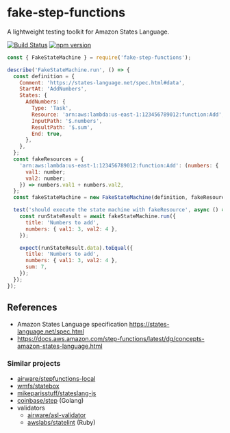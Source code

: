 # fake-step-functions

A lightweight testing toolkit for Amazon States Language.

[![Build Status](https://travis-ci.org/oshikiri/fake-step-functions.svg?branch=master)](https://travis-ci.org/oshikiri/fake-step-functions) [![npm version](https://badge.fury.io/js/fake-step-functions.svg)](https://badge.fury.io/js/fake-step-functions)

```js
const { FakeStateMachine } = require('fake-step-functions');

describe('FakeStateMachine.run', () => {
  const definition = {
    Comment: 'https://states-language.net/spec.html#data',
    StartAt: 'AddNumbers',
    States: {
      AddNumbers: {
        Type: 'Task',
        Resource: 'arn:aws:lambda:us-east-1:123456789012:function:Add',
        InputPath: '$.numbers',
        ResultPath: '$.sum',
        End: true,
      },
    },
  };
  const fakeResources = {
    'arn:aws:lambda:us-east-1:123456789012:function:Add': (numbers: {
      val1: number;
      val2: number;
    }) => numbers.val1 + numbers.val2,
  };
  const fakeStateMachine = new FakeStateMachine(definition, fakeResources);

  test('should execute the state machine with fakeResource', async () => {
    const runStateResult = await fakeStateMachine.run({
      title: 'Numbers to add',
      numbers: { val1: 3, val2: 4 },
    });

    expect(runStateResult.data).toEqual({
      title: 'Numbers to add',
      numbers: { val1: 3, val2: 4 },
      sum: 7,
    });
  });
});
```

## References

- Amazon States Language specification <https://states-language.net/spec.html>
- <https://docs.aws.amazon.com/step-functions/latest/dg/concepts-amazon-states-language.html>

### Similar projects

- [airware/stepfunctions\-local](https://github.com/airware/stepfunctions-local)
- [wmfs/statebox](https://github.com/wmfs/statebox)
- [mikeparisstuff/stateslang\-js](https://github.com/mikeparisstuff/stateslang-js)
- [coinbase/step](https://github.com/coinbase/step) (Golang)
- validators
  - [airware/asl\-validator](https://github.com/airware/asl-validator)
  - [awslabs/statelint](https://github.com/awslabs/statelint) (Ruby)

